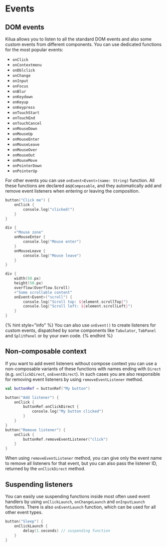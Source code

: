 # Events

## DOM events

Kilua allows you to listen to all the standard DOM events and also some custom events from different components. You can use dedicated functions for the most popular events:

* `onClick`
* `onContextmenu`
* `onDblclick`
* `onChange`
* `onInput`
* `onFocus`
* `onBlur`
* `onKeydown`
* `onKeyup`
* `onKeypress`
* `onTouchStart`
* `onTouchEnd`
* `onTouchCancel`
* `onMouseDown`
* `onMouseUp`
* `onMouseEnter`
* `onMouseLeave`
* `onMouseOver`
* `onMouseOut`
* `onMouseMove`
* `onPointerDown`
* `onPointerUp`

For other events you can use `onEvent<Event>(name: String)` function. All these functions are declared as`@Composable`, and they automatically add and remove event listeners when entering or leaving the composition.&#x20;

```kotlin
button("Click me") {
    onClick {
        console.log("clicked!")
    }
}

div {
    +"Mouse zone"
    onMouseEnter {
        console.log("Mouse enter")
    }
    onMouseLeave {
        console.log("Mouse leave")
    }
}

div {
    width(50.px)
    height(50.px)
    overflow(Overflow.Scroll)
    +"Some scrollable content"
    onEvent<Event>("scroll") {
        console.log("Scroll top: ${element.scrollTop}")
        console.log("Scroll left: ${element.scrollLeft}")
    }
}
```

{% hint style="info" %}
You can also use `onEvent()` to create listeners for custom events, dispatched by some components like `Tabulator`, `TabPanel` and `SplitPanel`  or by your own code.
{% endhint %}

## Non-composable context

If you want to add event listeners without compose context you can use a non-composable variants of these functions with names ending with `Direct` (e.g. `onClickDirect`, `onEventDirect`). In such cases you are also responsible for removing event listeners by using `removeEventListener` method.

```kotlin
val buttonRef = buttonRef("My button")

button("Add listener") {
    onClick {
        buttonRef.onClickDirect {
            console.log("My button clicked")
        }
    }
}
button("Remove listener") {
    onClick {
        buttonRef.removeEventListener("click")
    }
}
```

When using `removeEventListener` method, you can give only the event name to remove all listeners for that event, but you can also pass the listener ID, returned by the `onClickDirect` method.

## Suspending listeners

You can easily use suspending functions inside most often used event handlers by using `onClickLaunch`, `onChangeLaunch` and `onInputLaunch` functions. There is also `onEventLaunch` function, which can be used for all other event types.

```kotlin
button("Sleep") {
    onClickLaunch { 
        delay(1.seconds) // suspending function
    }
}
```
